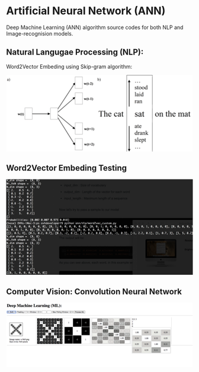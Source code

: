 **Artificial Neural Network (ANN)**
===

Deep Machine Learning (ANN) algorithm source codes for both NLP and Image-recognision models.

Natural Langugae Processing (NLP):
--

Word2Vector Embeding using Skip-gram algorithm:

![Convolution Neural Netwirk Algorithm](screenshot_100-2.png)

Word2Vector Embeding Testing
--

![Convolution Neural Netwirk Algorithm](screenshot_100-1.png)

Computer Vision: Convolution Neural Network
--
![Convolution Neural Netwirk Algorithm](screenshot_961-1.png)

